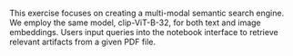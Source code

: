 This exercise focuses on creating a multi-modal semantic search engine. We employ the same model, clip-ViT-B-32, for both text and image embeddings. Users input queries into the notebook interface to retrieve relevant artifacts from a given PDF file.
